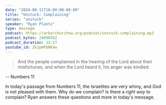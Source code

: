 ```yaml
---
date: "2024-08-11T10:00:00-08:00"
title: "Unstuck: Complaining"
series: "unstuck"
speaker: "Ryan Plantz"
type: message
podcast: https://arborchurchnw.org/podcast/unstuck-complaining.mp3
podcast_bytes: 24090562
podcast_duration: 33:27
youtube_id: ZkJpHPbNK4w
---
```


> And the people complained in the hearing of the Lord about their misfortunes, and when the Lord heard it, his anger was kindled.

-- Numbers 11

In today's passage from Numbers 11, the Israelites are very whiny, and God is not pleased with them. Why do we complain? Is there a _right way_ to complain? Ryan answers these questions and more in today's message.
